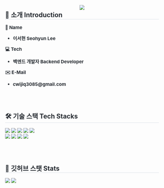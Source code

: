 <div align= "center">
    <img src="https://capsule-render.vercel.app/api?type=waving&color=0:5d8377,100:fefbfb&height=180&text=Hi,%20I'm%20Seohyun😺&animation=&fontColor=ffffff&fontSize=50" />
    </div>
    
    
<div style="text-align: left;">
  <h2 style="margin-top: 0px; border-bottom: 1px solid #d8dee4; color: #282d33;"> 🚀 소개 Introduction </h2>  
  <div style="font-weight: 700; font-size: 15px; text-align: left; color: #282d33;">
  <p>🌼 <strong>Name</strong></p>
  <ul>
    <li>이서현 Seohyun Lee</li>
  </ul>
      
  <p>💻 <strong>Tech</strong></p>
  <ul>
    <li>백엔드 개발자 Backend Developer</li>
  </ul>

  <p>✉️ <strong>E-Mail</strong></p>
  <ul>
    <li>cwijiq3085@gmail.com</li>
  </ul>
  </div>
</div>

<br><br>

<div style="text-align: left;">
  <h2 style="border-bottom: 1px solid #d8dee4; color: #282d33;"> 🛠️ 기술 스택 Tech Stacks </h2>  
  <div style="margin: 0; text-align: left;">
    <img src="https://img.shields.io/badge/Django-092E20?style=for-the-badge&logo=Django&logoColor=white">
    <img src="https://img.shields.io/badge/Git-F05032?style=for-the-badge&logo=Git&logoColor=white">
    <img src="https://img.shields.io/badge/HTML5-E34F26?style=for-the-badge&logo=HTML5&logoColor=white">
    <img src="https://img.shields.io/badge/Java-007396?style=for-the-badge&logo=Java&logoColor=white">
    <img src="https://img.shields.io/badge/Javascript-F7DF1E?style=for-the-badge&logo=Javascript&logoColor=white">
    <br/>
    <img src="https://img.shields.io/badge/MySQL-4479A1?style=for-the-badge&logo=MySQL&logoColor=white">
    <img src="https://img.shields.io/badge/React-61DAFB?style=for-the-badge&logo=React&logoColor=white">
    <img src="https://img.shields.io/badge/Spring-6DB33F?style=for-the-badge&logo=Spring&logoColor=white">
    <img src="https://img.shields.io/badge/Spring%20Boot-6DB33F?style=for-the-badge&logo=Spring%20Boot&logoColor=white">
  </div>
</div>


<br><br>


<div style="text-align: left;"> 
  <h2 style="border-bottom: 1px solid #d8dee4; color: #282d33;"> 🏅 깃허브 스탯 Stats </h2> 
  <div style="text-align: left;"> 
    <img src="https://github-readme-stats.vercel.app/api?username=seohyunlee-coding&custom_title=seohyunlee-coding%27s%20Github%20Stat&bg_color=180,000000,&title_color=000000&text_color=000000" />
    <img src="https://github-readme-stats.vercel.app/api/top-langs/?username=seohyunlee-coding&layout=compact&bg_color=180,000000,&title_color=000000&text_color=000000" />
  </div> 
</div>
